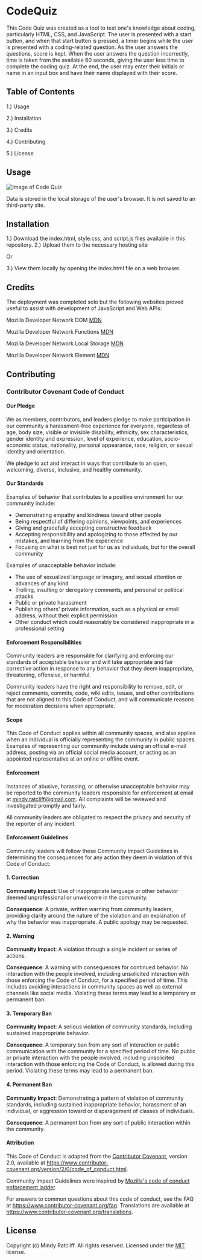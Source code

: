 # CodeQuiz


 This Code Quiz was created as a tool to test one's knowledge about coding, particularly HTML, CSS, and JavaScript. The user is presented with a start button, and when that start button is pressed, a timer begins while the user is presented with a coding-related question. As the user answers the questions, score is kept. When the user answers the question incorrectly, time is taken from the available 60 seconds, giving the user less time to complete the coding quiz. At the end, the user may enter their initials or name in an input box and have their name displayed with their score. 

 ## Table of Contents

 1.) Usage

 2.) Installation

 3.) Credits

 4.) Contributing

 5.) License

 ## Usage

 ![Image of Code Quiz](hhttps://github.com/Mindyratcliff/CodeQuiz/blob/main/CodeQuizImage.jpg)

 

 Data is stored in the local storage of the user's browser. It is not saved to an third-party site. 

 ## Installation

 1.) Download the index.html, style.css, and script.js files available in this repository.
 2.) Upload them to the necessary hosting site

 Or

 3.) View them locally by opening the index.html file on a web browser.


 ## Credits

 The deployment was completed solo but the following websites proved useful to assist with development of JavaScript and Web APIs:

 Mozilla Developer Network DOM [MDN](https://developer.mozilla.org/en-US/docs/Web/API/Document_Object_Model)

 Mozilla Developer Network Functions [MDN](https://developer.mozilla.org/en-US/docs/Web/JavaScript/Reference/Global_Objects/Function)

 Mozilla Developer Network Local Storage [MDN](https://developer.mozilla.org/en-US/docs/Web/API/Window/localStorage)

 Mozilla Developer Network Element [MDN](https://developer.mozilla.org/en-US/docs/Web/API/Element)

 ## Contributing

 ### Contributor Covenant Code of Conduct

 #### Our Pledge

 We as members, contributors, and leaders pledge to make participation in our
 community a harassment-free experience for everyone, regardless of age, body
 size, visible or invisible disability, ethnicity, sex characteristics, gender
 identity and expression, level of experience, education, socio-economic status,
 nationality, personal appearance, race, religion, or sexual identity
 and orientation.

 We pledge to act and interact in ways that contribute to an open, welcoming,
 diverse, inclusive, and healthy community.

 #### Our Standards

 Examples of behavior that contributes to a positive environment for our
 community include:

 * Demonstrating empathy and kindness toward other people
 * Being respectful of differing opinions, viewpoints, and experiences
 * Giving and gracefully accepting constructive feedback
 * Accepting responsibility and apologizing to those affected by our mistakes,
   and learning from the experience
 * Focusing on what is best not just for us as individuals, but for the
   overall community

 Examples of unacceptable behavior include:

 * The use of sexualized language or imagery, and sexual attention or
   advances of any kind
 * Trolling, insulting or derogatory comments, and personal or political attacks
 * Public or private harassment
 * Publishing others' private information, such as a physical or email
   address, without their explicit permission
 * Other conduct which could reasonably be considered inappropriate in a
   professional setting

 #### Enforcement Responsibilities

 Community leaders are responsible for clarifying and enforcing our standards of
 acceptable behavior and will take appropriate and fair corrective action in
 response to any behavior that they deem inappropriate, threatening, offensive,
 or harmful.

 Community leaders have the right and responsibility to remove, edit, or reject
 comments, commits, code, wiki edits, issues, and other contributions that are
 not aligned to this Code of Conduct, and will communicate reasons for moderation
 decisions when appropriate.

 #### Scope

 This Code of Conduct applies within all community spaces, and also applies when
 an individual is officially representing the community in public spaces.
 Examples of representing our community include using an official e-mail address,
 posting via an official social media account, or acting as an appointed
 representative at an online or offline event.

 #### Enforcement

 Instances of abusive, harassing, or otherwise unacceptable behavior may be
 reported to the community leaders responsible for enforcement at
 email at mindy.ratcliff@gmail.com.
 All complaints will be reviewed and investigated promptly and fairly.

 All community leaders are obligated to respect the privacy and security of the
 reporter of any incident.

 #### Enforcement Guidelines

 Community leaders will follow these Community Impact Guidelines in determining
 the consequences for any action they deem in violation of this Code of Conduct:

 #### 1. Correction

 **Community Impact**: Use of inappropriate language or other behavior deemed
 unprofessional or unwelcome in the community.

 **Consequence**: A private, written warning from community leaders, providing
 clarity around the nature of the violation and an explanation of why the
 behavior was inappropriate. A public apology may be requested.

 #### 2. Warning

 **Community Impact**: A violation through a single incident or series
 of actions.

 **Consequence**: A warning with consequences for continued behavior. No
 interaction with the people involved, including unsolicited interaction with
 those enforcing the Code of Conduct, for a specified period of time. This
 includes avoiding interactions in community spaces as well as external channels
 like social media. Violating these terms may lead to a temporary or
 permanent ban.

 #### 3. Temporary Ban

 **Community Impact**: A serious violation of community standards, including
 sustained inappropriate behavior.

 **Consequence**: A temporary ban from any sort of interaction or public
 communication with the community for a specified period of time. No public or
 private interaction with the people involved, including unsolicited interaction
 with those enforcing the Code of Conduct, is allowed during this period.
 Violating these terms may lead to a permanent ban.

 #### 4. Permanent Ban

 **Community Impact**: Demonstrating a pattern of violation of community
 standards, including sustained inappropriate behavior,  harassment of an
 individual, or aggression toward or disparagement of classes of individuals.

 **Consequence**: A permanent ban from any sort of public interaction within
 the community.

 #### Attribution

 This Code of Conduct is adapted from the [Contributor Covenant][homepage],
 version 2.0, available at
 https://www.contributor-covenant.org/version/2/0/code_of_conduct.html.

 Community Impact Guidelines were inspired by [Mozilla's code of conduct
 enforcement ladder](https://github.com/mozilla/diversity).

 [homepage]: https://www.contributor-covenant.org

 For answers to common questions about this code of conduct, see the FAQ at
 https://www.contributor-covenant.org/faq. Translations are available at
 https://www.contributor-covenant.org/translations.

 ## License 

 Copyright (c) Mindy Ratcliff. All rights reserved.
 Licensed under the [MIT](LICENSE.txt) license.
